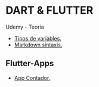 # DART & FLUTTER

Udemy - Teoria
- [Tipos de variables.](https://github.com/Klerith/dart-basics.git)
- [Markdown sintaxis.](https://markdown.es/sintaxis-markdown/#links)


## Flutter-Apps
- [App Contador.](https://github.com/Klerith/flutter-app-counter/tree/fin-seccion-5)


